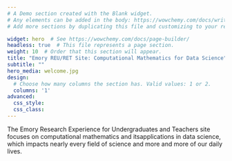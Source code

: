 ```yaml
---
# A Demo section created with the Blank widget.
# Any elements can be added in the body: https://wowchemy.com/docs/writing-markdown-latex/
# Add more sections by duplicating this file and customizing to your requirements.

widget: hero  # See https://wowchemy.com/docs/page-builder/
headless: true  # This file represents a page section.
weight: 10  # Order that this section will appear.
title: "Emory REU/RET Site: Computational Mathematics for Data Science"
subtitle: ""
hero_media: welcome.jpg
design:
  # Choose how many columns the section has. Valid values: 1 or 2.
  columns: '1'
advanced:
  css_style:
  css_class:
---
```


The Emory Research Experience for Undergraduates and Teachers site focuses on computational mathematics and itsapplications  in  data  science,  which  impacts  nearly  every  field  of  science  and  more  and  more  of  our  daily  lives.
